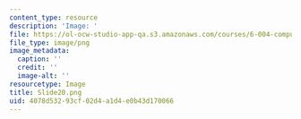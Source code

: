 ```yaml
---
content_type: resource
description: 'Image: '
file: https://ol-ocw-studio-app-qa.s3.amazonaws.com/courses/6-004-computation-structures-spring-2017/4078d53293cf02d4a1d4e0b43d170066_Slide20.png
file_type: image/png
image_metadata:
  caption: ''
  credit: ''
  image-alt: ''
resourcetype: Image
title: Slide20.png
uid: 4078d532-93cf-02d4-a1d4-e0b43d170066
---
```

